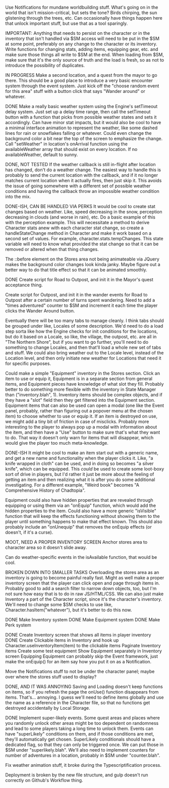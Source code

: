 Use Notifications for mundane worldbuilding stuff. What's going on in the world that isn't mission-critical, but sets the tone? Birds chirping, the sun glistening through the trees, etc. Can occasionally have things happen here that unlock important stuff, but use that as a tool sparingly.

IMPORTANT: Anything that needs to persist on the character or in the inventory that isn't handled via $SM access will need to be put in the $SM at some point, preferably on any change to the character or its inventory. Write functions for changing stats, adding items, equipping gear, etc. and make sure those things all write to $SM at the end. When loading from $SM, make sure that it's the only source of truth and the load is fresh, so as not to introduce the possibility of duplicates.

IN PROGRESS Make a second location, and a quest from the mayor to go there. This should be a good place to introduce a very basic encounter system through the event system. Just kick off the "choose random event for this area" stuff with a button click that says "Wander around" or whatever.

DONE Make a really basic weather system using the Engine's setTimeout delay system. Just set up a delay time range, then call the setTimeout button with a function that picks from possible weather states and sets it accordingly. Can have minor stat impacts, but it would also be cool to have a minimal interface animation to represent the weather, like some dashed lines for rain or snowflakes falling or whatever. Could even change the background color a bit near the top of the screen to emphasize the change. Call "setWeather" in location's onArrival function using the availableWeather array that should exist on every location. If no availableWeather, default to sunny.

DONE, NOT TESTED If the weather callback is still in-flight after location has changed, don't do a weather change. The easiest way to handle this is probably to send the current location with the callback, and if it no longer matches current location when it actually fires, then just skip it. This avoids the issue of going somewhere with a different set of possible weather conditions and having the callback throw an impossible weather condition into the mix.

DONE-ISH, CAN BE HANDLED VIA PERKS It would be cool to create stat changes based on weather. Like, speed decreasing in the snow, perception decreasing in clouds (and worse in rain), etc. Do a basic example of this with the perception example. This will necessitate a method to derive Character stats anew with each character stat change, so create a handleStateChange method in Character and make it work based on a second set of values. For example, character.stats.tempChanges. This state variable will need to know what provided the stat change so that it can be removed or altered when that thing changes.

The ::before element on the Stores area not being animateable via JQuery makes the background color changes look kinda janky. Maybe figure out a better way to do that title effect so that it can be animated smoothly.

DONE Create script for Road to Outpost, and init it in the Mayor's quest acceptance thing.

Create script for Outpost, and init it in the wander events for Road to Outpost after a certain number of turns spent wandering. Need to add a "times adventured" counter to $SM and increment it each time the player clicks the Wander Around button.

Eventually there will be too many tabs to manage cleanly. I think tabs should be grouped under like, Locales of some description. We'd need to do a load step sorta like how the Engine checks for init conditions for the locations, but do it based on a Locale, so like, the village, the outpost, etc. are all in "The Northern Shore", but if you want to go further, you'll need to do something to change Locales, and then that'll load a whole new set of tabs and stuff. We could also bring weather out to the Locale level, instead of the Location level, and then only initiate new weather for Locations that need it for specific purposes.

Could make a simple "Equipment" inventory in the Stores section. Click an item to use or equip it, Equipment is in a separate section from general items, and Equipment pieces have knowledge of what slot they fill. Probably better to do something more flexible with the inventory in State Manager than ("inventory.blah", 1). Inventory items should be complex objects, and if they have a "slot" field then they get filtered into the Equipment section. Equipment items that can also be used can open a modal (one like the Event panel, probably, rather than figuring out a popover menu at the chosen item) to choose whether to use or equip it. If an item is destroyed on use, we might add a tiny bit of friction in case of misclicks. Probably more interesting to the player to always pop up a modal with information about the item, and then have a "Use" button to make sure that's what they want to do. That way it doesn't only warn for items that will disappear, which would give the player too much meta-knowledge.

DONE-ISH It might be cool to make an item start out with a generic name, and get a new name and functionality when the player clicks it. Like, "a knife wrapped in cloth" can be used, and in doing so becomes "a silver knife", which can be equipped. This *could* be used to create some loot-boxy sort of drive in players, but I'd rather it just be more about the feeling of getting an item and then realizing what it is after you do some additional investigating. For a different example, "Weird book" becomes "A Comprehensive History of Chadtopia". 

Equipment could also have hidden properties that are revealed through equipping or using them via an "onEquip" function, which would add the hidden properties to the item. Could also have a more generic "isVisible" function that will keep the effects functioning without showing them to the player until something happens to make that effect known. This should also probably include an "onUnequip" that removes the onEquip effects (or doesn't, if it's a curse).

MOOT, NEED A PROPER INVENTORY SCREEN Anchor stores area to character area so it doesn't slide away.

Can do weather-specific events in the isAvailable function, that would be cool.

BROKEN DOWN INTO SMALLER TASKS Overloading the stores area as an inventory is going to become painful really fast. Might as well make a proper inventory screen that the player can click open and page through items in. Probably good to add a search filter to narrow down objects, too, but I'm not sure how easy that is to do in raw JS/HTML/CSS. We can also just make Inventory a part of the Character script, since it's the character's inventory. We'll need to change some $SM checks to use like, Character.hasItem("whatever"), but it's better to do this now.

DONE Make Inventory system
DONE Make Equipment system
DONE Make Perk system

DONE Create Inventory screen that shows all items in player inventory
DONE Create Clickable items in Inventory and hook up Character.useInventoryItem(item) to the clickable items
Paginate Inventory items
Create some test equipment
Show Equipment separately in Inventory screen
Equipping Equipment can probably skip the Event framework, just make the onEquip() for an item say how you put it on as a Notification.

Move the Notifications stuff to not be under the character panel; maybe over where the stores stuff used to display?

DONE, AND IT WAS ANNOYING Saving and Loading doesn't keep functions on items, so if you refresh the page the onUse() function disappears from items. That's... annoying. I guess we'll need to define items globally and use the name as a reference in the Character file, so that no functions get destroyed accidentally by Local Storage.

DONE Implement super-likely events. Some quest areas and places where you randomly unlock other areas might be too dependent on randomness and lead to some players taking a long time to unlock them. Events can have "superLikely" conditions on them, and if those conditions are met, they'll automatically get chosen. SuperLikely conditionals should have a dedicated flag, so that they can only be triggered once. We can put those in $SM under "superlikely.blah". We'll also need to implement counters for number of adventures in a location, probably in $SM under "counter.blah".

Fix weather animation stuff, it broke during the Typescriptification process.

Deployment is broken by the new file structure, and gulp doesn't run correctly on Github's Workflow thing. 